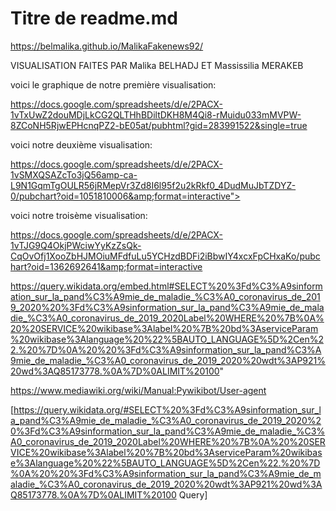 # Titre de readme.md

https://belmalika.github.io/MalikaFakenews92/

VISUALISATION FAITES PAR Malika BELHADJ ET Massissilia MERAKEB

voici le graphique de notre première visualisation: 

https://docs.google.com/spreadsheets/d/e/2PACX-1vTxUwZ2douMDjLkCG2QLTHhBDiltDKH8M4Qi8-rMuidu033mMVPW-8ZCoNH5RjwEPHcnqPZ2-bE05at/pubhtml?gid=283991522&single=true

voici notre deuxième visualisation: 

https://docs.google.com/spreadsheets/d/e/2PACX-1vSMXQSAZcTo3jQ56amp-ca-L9N1GqmTgOULR56jRMepVr3Zd8I6l95f2u2kRkf0_4DudMuJbTZDYZ-0/pubchart?oid=1051810006&amp;format=interactive">

voici notre troisème visualisation: 

https://docs.google.com/spreadsheets/d/e/2PACX-1vTJG9Q4OkjPWciwYyKzZsQk-CqOvOfj1XooZbHJMOiuMFdfuLu5YCHzdBDFi2iBbwIY4xcxFpCHxaKo/pubchart?oid=1362692641&amp;format=interactive

https://query.wikidata.org/embed.html#SELECT%20%3Fd%C3%A9sinformation_sur_la_pand%C3%A9mie_de_maladie_%C3%A0_coronavirus_de_2019_2020%20%3Fd%C3%A9sinformation_sur_la_pand%C3%A9mie_de_maladie_%C3%A0_coronavirus_de_2019_2020Label%20WHERE%20%7B%0A%20%20SERVICE%20wikibase%3Alabel%20%7B%20bd%3AserviceParam%20wikibase%3Alanguage%20%22%5BAUTO_LANGUAGE%5D%2Cen%22.%20%7D%0A%20%20%3Fd%C3%A9sinformation_sur_la_pand%C3%A9mie_de_maladie_%C3%A0_coronavirus_de_2019_2020%20wdt%3AP921%20wd%3AQ85173778.%0A%7D%0ALIMIT%20100" 

https://www.mediawiki.org/wiki/Manual:Pywikibot/User-agent


[https://query.wikidata.org/#SELECT%20%3Fd%C3%A9sinformation_sur_la_pand%C3%A9mie_de_maladie_%C3%A0_coronavirus_de_2019_2020%20%3Fd%C3%A9sinformation_sur_la_pand%C3%A9mie_de_maladie_%C3%A0_coronavirus_de_2019_2020Label%20WHERE%20%7B%0A%20%20SERVICE%20wikibase%3Alabel%20%7B%20bd%3AserviceParam%20wikibase%3Alanguage%20%22%5BAUTO_LANGUAGE%5D%2Cen%22.%20%7D%0A%20%20%3Fd%C3%A9sinformation_sur_la_pand%C3%A9mie_de_maladie_%C3%A0_coronavirus_de_2019_2020%20wdt%3AP921%20wd%3AQ85173778.%0A%7D%0ALIMIT%20100 Query]

